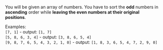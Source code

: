 You will be given an array of numbers. You have to sort the **odd** numbers in **ascending** order while **leaving the even numbers at their original positions**.

Examples:  
`[7, 1]` - output: `[1, 7]`  
`[5, 8, 6, 3, 4]` - output: `[3, 8, 6, 5, 4]`   
`[9, 8, 7, 6, 5, 4, 3, 2, 1, 0]` - output: `[1, 8, 3, 6, 5, 4, 7, 2, 9, 0]`  
